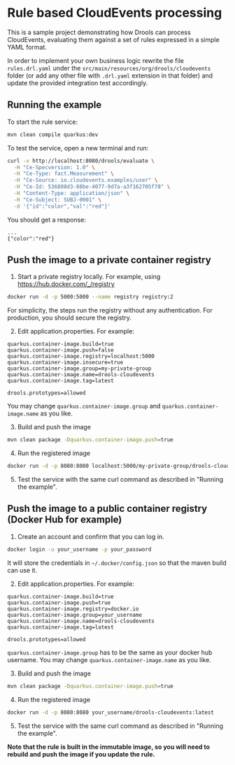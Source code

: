 # Rule based CloudEvents processing

This is a sample project demonstrating how Drools can process CloudEvents, evaluating them against a set of rules expressed in a simple YAML format.

In order to implement your own business logic rewrite the file `rules.drl.yaml` under the `src/main/resources/org/drools/cloudevents` folder (or add any other file with `.drl.yaml` extension in that folder) and update the provided integration test accordingly.

## Running the example

To start the rule service:
```sh
mvn clean compile quarkus:dev
```

To test the service, open a new terminal and run:
```sh
curl -v http://localhost:8080/drools/evaluate \
  -H "Ce-Specversion: 1.0" \
  -H "Ce-Type: fact.Measurement" \
  -H "Ce-Source: io.cloudevents.examples/user" \
  -H "Ce-Id: 536808d3-88be-4077-9d7a-a3f162705f78" \
  -H "Content-Type: application/json" \
  -H "Ce-Subject: SUBJ-0001" \
  -d '{"id":"color","val":"red"}'
```

You should get a response:
```
...
{"color":"red"}
```

## Push the image to a private container registry

1. Start a private registry locally. For example, using https://hub.docker.com/_/registry
```sh
docker run -d -p 5000:5000 --name registry registry:2
```
For simplicity, the steps run the registry without any authentication. For production, you should secure the registry.

2. Edit application.properties. For example:
```properties
quarkus.container-image.build=true
quarkus.container-image.push=false
quarkus.container-image.registry=localhost:5000
quarkus.container-image.insecure=true
quarkus.container-image.group=my-private-group
quarkus.container-image.name=drools-cloudevents
quarkus.container-image.tag=latest

drools.prototypes=allowed
```
You may change `quarkus.container-image.group` and `quarkus.container-image.name` as you like.

3. Build and push the image
```sh
mvn clean package -Dquarkus.container-image.push=true
```

4. Run the registered image
```sh
docker run -d -p 8080:8080 localhost:5000/my-private-group/drools-cloudevents:latest
```

5. Test the service with the same curl command as described in "Running the example".

## Push the image to a public container registry (Docker Hub for example)

1. Create an account and confirm that you can log in.
```sh
docker login -u your_username -p your_password
```
It will store the credentials in `~/.docker/config.json` so that the maven build can use it.

2. Edit application.properties. For example:
```properties
quarkus.container-image.build=true
quarkus.container-image.push=true
quarkus.container-image.registry=docker.io
quarkus.container-image.group=your_username
quarkus.container-image.name=drools-cloudevents
quarkus.container-image.tag=latest

drools.prototypes=allowed
```
`quarkus.container-image.group` has to be the same as your docker hub username. You may change `quarkus.container-image.name` as you like.

3. Build and push the image
```sh
mvn clean package -Dquarkus.container-image.push=true
```

4. Run the registered image
```sh
docker run -d -p 8080:8080 your_username/drools-cloudevents:latest
```

5. Test the service with the same curl command as described in "Running the example".

**Note that the rule is built in the immutable image, so you will need to rebuild and push the image if you update the rule.**
